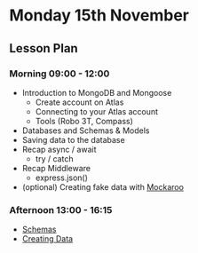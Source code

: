 # Monday 15th November

## Lesson Plan

### Morning 09:00 - 12:00

+ Introduction to MongoDB and Mongoose
    + Create account on Atlas
    + Connecting to your Atlas account
    + Tools (Robo 3T, Compass)
+ Databases and Schemas & Models
+ Saving data to the database
+ Recap async / await
  + try / catch
+ Recap Middleware
  + express.json()
+ (optional) Creating fake data with [Mockaroo](https://mockaroo.com/)

### Afternoon 13:00 - 16:15

+ [Schemas](https://github.com/FrancoSpeziali/db-schemas)
+ [Creating Data](https://github.com/FrancoSpeziali/db-creating-data)